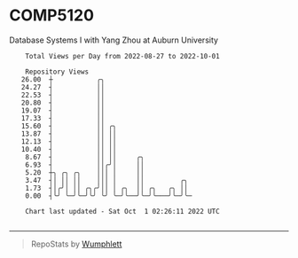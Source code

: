 # COMP5120
Database Systems I with Yang Zhou at Auburn University

```
    Total Views per Day from 2022-08-27 to 2022-10-01

    Repository Views
   26.00  ┼           ╭╮
   24.27  ┤           ││
   22.53  ┤           ││
   20.80  ┤           ││
   19.07  ┤           ││
   17.33  ┤           ││
   15.60  ┤           ││ ╭╮
   13.87  ┤           ││ ││
   12.13  ┤           ││ ││
   10.40  ┤           ││ ││
    8.67  ┤           ││ ││     ╭╮
    6.93  ┤           ││╭╯│     ││
    5.20  ┼╮ ╭╮ ╭╮    │││ │     ││
    3.47  ┤│ ││ ││    │││ │     ││         ╭╮
    1.73  ┤│╭╯│ ││ ╭╮╭╯││ │ ╭╮  ││ ╭╮   ╭╮ ││
    0.00  ┤╰╯ ╰─╯╰─╯╰╯ ╰╯ ╰─╯╰──╯╰─╯╰───╯╰─╯╰─

    Chart last updated - Sat Oct  1 02:26:11 2022 UTC
    
```

---

> RepoStats by [Wumphlett](https://github.com/Wumphlett)
